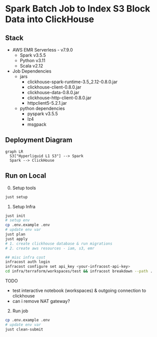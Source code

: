 # Spark Batch Job to Index S3 Block Data into ClickHouse

## Stack
- AWS EMR Serverless - v7.9.0
    - Spark v3.5.5
    - Python v3.11
    - Scala v2.12
- Job Dependencies
    - jars
      - clickhouse-spark-runtime-3.5_2.12-0.8.0.jar
      - clickhouse-client-0.8.0.jar
      - clickhouse-data-0.8.0.jar
      - clickhouse-http-client-0.8.0.jar
      - httpclient5-5.2.1.jar
    - python dependencies
      - pyspark v3.5.5
      - lz4
      - msgpack



## Deployment Diagram

```mermaid
graph LR
  S3["Hyperliquid L1 S3"] --> Spark
  Spark --> ClickHouse
```

## Run on Local
0. Setup tools
```bash
just setup
```

1. Setup Infra
```bash
just init
# setup env
cp .env.example .env
# update env var
just plan
just apply
# 1. create clickhouse database & run migrations
# 2. create aws resources - iam, s3, emr

## misc infra cost
infracost auth login
infracost configure set api_key <your-infracost-api-key>
cd infra/terraform/workspaces/test && infracost breakdown --path .
```
TODO
- test interactive notebook (workspaces) & outgoing connection to clickhouse
- can i remove NAT gateway?

2. Run job
```bash
cp .env.example .env
# update env var
just clean-submit
```
